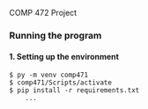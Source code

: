 COMP 472 Project 

### Running the program
#### 1. Setting up the environment

```
$ py -m venv comp471
$ comp471/Scripts/activate
$ pip install -r requirements.txt
    ...
```